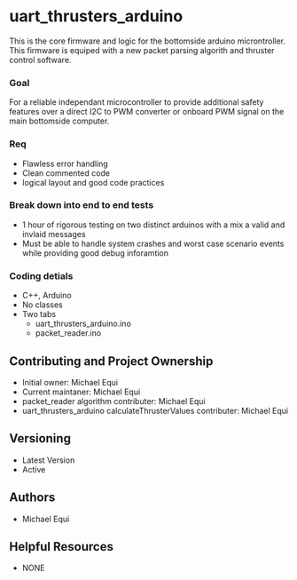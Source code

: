 # uart_thrusters_arduino

This is the core firmware and logic for the bottomside arduino microntroller. This firmware is equiped with a new packet parsing algorith and thruster control software.

### Goal

For a reliable independant microcontroller to provide additional safety features over a direct I2C to PWM converter or onboard PWM signal on the main bottomside computer.  

### Req

* Flawless error handling
* Clean commented code
* logical layout and good code practices 

### Break down into end to end tests

* 1 hour of rigorous testing on two distinct arduinos with a mix a valid and invlaid messages
* Must be able to handle system crashes and worst case scenario events while providing good debug inforamtion

### Coding detials 

* C++, Arduino
* No classes
* Two tabs 
  * uart_thrusters_arduino.ino
  * packet_reader.ino

## Contributing and Project Ownership

* Initial owner: Michael Equi
* Current maintaner: Michael Equi
* packet_reader algorithm contributer: Michael Equi
* uart_thrusters_arduino calculateThrusterValues contributer: Michael Equi 



## Versioning

* Latest Version 
* Active

## Authors

* Michael Equi

## Helpful Resources

* NONE
